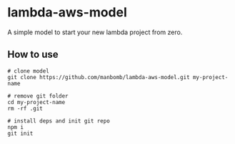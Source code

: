 # lambda-aws-model
A simple model to start your new lambda project from zero.

## How to use

```
# clone model
git clone https://github.com/manbomb/lambda-aws-model.git my-project-name

# remove git folder
cd my-project-name
rm -rf .git

# install deps and init git repo
npm i
git init
```
